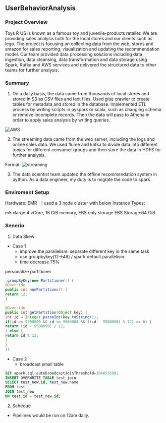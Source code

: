 ## UserBehaviorAnalysis

### Project Overview 

Toys R US is known as a famous toy and juvenile-products retailer. We are providing sales analysis both for the local stores and our clients such as lego. The project is focusing on collecting data from the web, stores and amazon for sales reporting, visualization and updating the recommendation model. Our team provided data processing solutions including data ingestion, data cleansing, data transformation and data storage using Spark, Kafka and AWS services and delivered the structured data to other teams for further analysis.


### Summary
  
1. On a daily basis, the data came from thousands of local stores and stored in S3 as CSV files and text files. Used glue crawler to create tables for metadata and stored in the database. Implemented ETL process by writing scripts in pyspark or scala, such as changing schema or remove incomplete records. Then the data will pass to Athena in order to apply sales analysis by writing queries.  

 ![AWS](https://miro.medium.com/max/1050/1*nazxDhqIohJCYaAqXBNslw.png)


2. The streaming data came from the web server, including the logs and online sales data. We used flume and kafka to divide data into different topics for different consumer groups and then store the data in HDFS for further analysis.

Format: ![streaming](https://howtoprogram.xyz/wp-content/uploads/2016/08/Apache-Flume-Kafka-Source-And-HDFS-Sink.png)

3. The data scientist team updated the offline recommendation system in python. As a data engineer, my duty is to migrate the code to spark. 

### Enviroment Setup
Hardware:
EMR - I used a 3 node cluster with below Instance Types:

m5.xlarge
4 vCore, 16 GiB memory, EBS only storage
EBS Storage:64 GiB

### Senerio
1. Data Skew
- Case 1
  - improve the parallelism: separate different key in the same task
  - use groupbykey(12->48) / spark.default.parallelism
  - time decrease 75%

personalize partitioner
```java
.groupByKey(new Partitioner() {
@Override
public int numPartitions() {
return 12;
}

@Override
public int getPartition(Object key) {
int id = Integer.parseInt(key.toString());
if(id >= 9500000 && id <= 9500084 && ((id - 9500000) % 12) == 0) {
return (id - 9500000) / 12;
} else {
return id % 12;
}
}
})
```
- Case 2
   - broadcast small table
```sql
SET spark.sql.autoBroadcastJoinThreshold=104857600;
INSERT OVERWRITE TABLE test_join
SELECT test_new.id, test_new.name
FROM test
JOIN test_new
ON test.id = test_new.id;
```

2. Schedue
- Pipelines would be run on 12am daily. 
